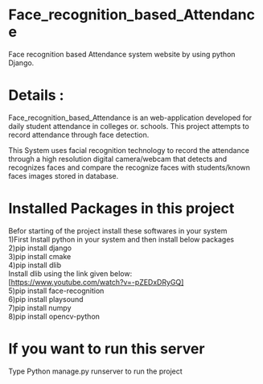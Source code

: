 # Face_recognition_based_Attendance
Face recognition based Attendance system website by using python Django.

 # Details :
Face_recognition_based_Attendance is an web-application developed for daily student attendance in colleges or. schools. This project attempts to record attendance through face detection.

This System uses facial recognition technology to record the attendance through a high resolution digital camera/webcam that detects and recognizes faces and compare the recognize faces with students/known faces images stored in database.


# Installed Packages in this project
Befor starting of the project install these softwares  in your system<br />
1)First Install python in your system and then install below packages<br />
2)pip install django <br />
3)pip install cmake<br />
4)pip install dlib<br />
Install dlib using the link given below:<br />
[https://www.youtube.com/watch?v=-pZEDxDRyGQ]<br />
5)pip install face-recognition <br />
6)pip install playsound <br />
7)pip install numpy<br />
8)pip install opencv-python<br />


# If you want to run this server
Type Python manage.py runserver to run the project
